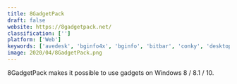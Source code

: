 ```yaml
---
title: 8GadgetPack
draft: false 
website: https://8gadgetpack.net/
classification: ['']
platform: ['Web']
keywords: ['avedesk', 'bginfo4x', 'bginfo', 'bitbar', 'conky', 'desktop_info', 'menumeters_for_el_capitan', 'miniusage', 'moo0_system_monitor', 'moss', 'nerdtool', 'open_hardware_monitor', 'rainmeter', 'sidebar_diagnostics', 'themewidgets', 'xwidget', 'gdesklets']
image: 2020/04/8GadgetPack.png
---
```

8GadgetPack makes it possible to use gadgets on Windows 8 / 8.1 / 10.